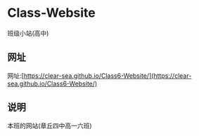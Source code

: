 # Class-Website

班级小站(高中)

## 网址

网址:[https://clear-sea.github.io/Class6-Website/](https://clear-sea.github.io/Class6-Website/)

## 说明

本班的网站\(章丘四中高一六班\)
